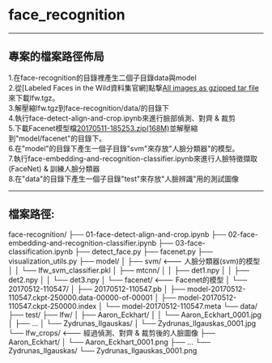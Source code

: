# face_recognition

-----------------------------------------------------------------------------------------------

## 專案的檔案路徑佈局
1.在face-recognition的目錄裡產生二個子目錄data與model  
2.從[Labeled Faces in the Wild資料集官網]點撃[All images as gzipped tar file](http://vis-www.cs.umass.edu/lfw/lfw.tgz)來下載lfw.tgz。    
3.解壓縮lfw.tgz到face-recognition/data/的目錄下   
4.執行face-detect-align-and-crop.ipynb來進行臉部偵測、對齊 & 裁剪    
5.下載Facenet模型檔[20170511-185253.zip(168M)](https://drive.google.com/file/d/0B5MzpY9kBtDVZ2RpVDYwWmxoSUk)並解壓縮到"model/facenet"的目錄下。  
6.在"model"的目錄下產生一個子目錄"svm"來存放"人臉分類器"的模型。  
7.執行face-embedding-and-recognition-classifier.ipynb來進行人臉特徵擷取(FaceNet) & 訓練人臉分類器    
8.在"data"的目錄下產生一個子目錄"test"來存放"人臉辨識"用的測試圖像 

----------------------------------------------------------------------------------------------
## 檔案路徑:
<p>face-recognition/  
├── 01-face-detect-align-and-crop.ipynb  
├── 02-face-embedding-and-recognition-classifier.ipynb  
├── 03-face-classification.ipynb  
├── detect_face.py  
├── facenet.py  
├── visualization_utils.py  
├── model/  
│	├── svm/                                <--- 人臉分類器(svm)的模型  
│	│	└── lfw_svm_classifier.pkl  
│   ├── mtcnn/  
│   │   ├── det1.npy    
│   │   ├── det2.npy      
│   │   └── det3.npy      
│   └── facenet/                            <--- Facenet的模型     
│   └── 20170512-110547/    
│          ├── 20170512-110547.pb   
│          ├── model-20170512-110547.ckpt-250000.data-00000-of-00001    
│          ├── model-20170512-110547.ckpt-250000.index  
│          └── model-20170512-110547.meta   
└── data/   
    ├── test/   
    ├── lfw/    
    │   ├── Aaron_Eckhart/        
    │   │   └── Aaron_Eckhart_0001.jpg  
    │   ├── ...     
    │   └── Zydrunas_Ilgauskas/     
    │       └── Zydrunas_Ilgauskas_0001.jpg     
    └── lfw_crops/                          <--- 經過偵測、對齊 & 裁剪後的人臉圖像     
        ├── Aaron_Eckhart/        
        │   └── Aaron_Eckhart_0001.png  
        ├── ...     
        └── Zydrunas_Ilgauskas/     
            └── Zydrunas_Ilgauskas_0001.png</p>  

